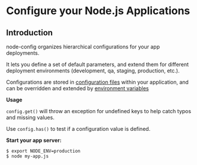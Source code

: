 Configure your Node.js Applications
===================================

Introduction
------------

node-config organizes hierarchical configurations for your app deployments.

It lets you define a set of default parameters,
and extend them for different deployment environments (development, qa, staging, production, etc.).

Configurations are stored in [configuration files](https://github.com/lorenwest/node-config/wiki/Configuration-Files) within your application, and can be overridden and extended by [environment variables](https://github.com/lorenwest/node-config/wiki/Environment-Variables)

**Usage**

`config.get()` will throw an exception for undefined keys to help catch typos and missing values.

Use `config.has()` to test if a configuration value is defined.

**Start your app server:**

```shell
$ export NODE_ENV=production
$ node my-app.js
```
